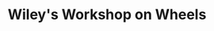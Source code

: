 ---
title: "Wiley's Workshop on Wheels"
url: /springfield/wileys-workshop-on-wheels/
shop: supermarket
---
